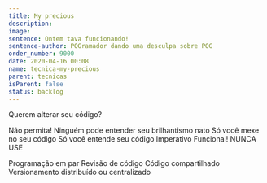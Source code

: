 ```yaml
---
title: My precious
description:
image:
sentence: Ontem tava funcionando!
sentence-author: POGramador dando uma desculpa sobre POG
order_number: 9000
date: 2020-04-16 00:08
name: tecnica-my-precious
parent: tecnicas
isParent: false
status: backlog
---
```

Querem alterar seu código?

Não permita!
Ninguém pode entender seu brilhantismo nato
Só você mexe no seu código
Só você entende seu código
Imperativo Funcional!
NUNCA USE

Programação em par
Revisão de código
Código compartilhado
Versionamento distribuído ou centralizado
